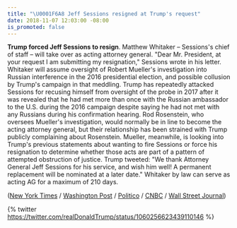 ```yaml
---
title: "\U0001F6A8 Jeff Sessions resigned at Trump's request"
date: 2018-11-07 12:03:00 -08:00
is_promoted: false
---
```


**Trump forced Jeff Sessions to resign**. Matthew Whitaker – Sessions's chief of staff – will take over as acting attorney general. "Dear Mr. President, at your request I am submitting my resignation," Sessions wrote in his letter. Whitaker will assume oversight of Robert Mueller's investigation into Russian interference in the 2016 presidential election, and possible collusion by Trump's campaign in that meddling. Trump has repeatedly attacked Sessions for recusing himself from oversight of the probe in 2017 after it was revealed that he had met more than once with the Russian ambassador to the U.S. during the 2016 campaign despite saying he had not met with any Russians during his confirmation hearing. Rod Rosenstein, who oversees Mueller's investigation, would normally be in line to become the acting attorney general, but their relationship has been strained with Trump publicly complaining about Rosenstein. Mueller, meanwhile, is looking into Trump's previous statements about wanting to fire Sessions or force his resignation to determine whether those acts are part of a pattern of attempted obstruction of justice. Trump tweeted: "We thank Attorney General Jeff Sessions for his service, and wish him well! A permanent replacement will be nominated at a later date." Whitaker by law can serve as acting AG for a maximum of 210 days.

\([New York Times](https://www.nytimes.com/2018/11/07/us/politics/jeff-sessions-fired-trump.html) / [Washington Post](https://www.washingtonpost.com/world/national-security/attorney-general-jeff-sessions-resigns-at-trumps-request/2018/11/07/d1b7a214-e144-11e8-ab2c-b31dcd53ca6b_story.html) / [Politico](https://www.politico.com/story/2018/11/07/jeff-sessions-out-as-attorney-general-972776) / [CNBC](https://www.cnbc.com/2018/11/07/trump-says-attorney-general-jeff-sessions-resigns.html) / [Wall Street Journal](https://www.wsj.com/articles/attorney-general-jeff-sessions-resigns-from-trump-white-house-1541619893))

{% twitter https://twitter.com/realDonaldTrump/status/1060256623439110146 %}